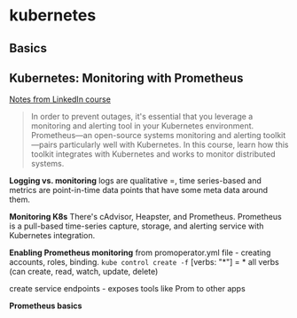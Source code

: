 # kubernetes

## Basics

## Kubernetes: Monitoring with Prometheus
[Notes from LinkedIn course](https://www.linkedin.com/learning/kubernetes-monitoring-with-prometheus/logging-vs-monitoring)

> In order to prevent outages, it's essential that you leverage a monitoring and alerting tool in your Kubernetes environment. Prometheus—an open-source systems monitoring and alerting toolkit—pairs particularly well with Kubernetes. In this course, learn how this toolkit integrates with Kubernetes and works to monitor distributed systems.

**Logging vs. monitoring**
logs are qualitative =, time series-based and metrics are point-in-time data points that have some meta data around them.

**Monitoring K8s**
There's cAdvisor, Heapster, and Prometheus. Prometheus is a pull-based time-series capture, storage, and alerting service with Kubernetes integration.

**Enabling Prometheus monitoring**
from promoperator.yml file - creating accounts, roles, binding. `kube control create -f`
[verbs: "\*"] = * all verbs (can create, read, watch, update, delete)

create service endpoints - exposes tools like Prom to other apps

**Prometheus basics**


